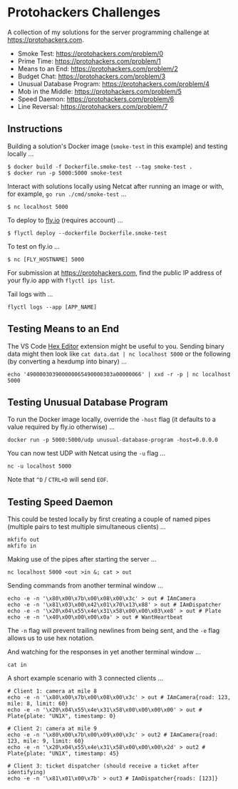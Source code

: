 # Protohackers Challenges

A collection of my solutions for the server programming challenge at https://protohackers.com.

- Smoke Test: https://protohackers.com/problem/0
- Prime Time: https://protohackers.com/problem/1
- Means to an End: https://protohackers.com/problem/2
- Budget Chat: https://protohackers.com/problem/3
- Unusual Database Program: https://protohackers.com/problem/4
- Mob in the Middle: https://protohackers.com/problem/5
- Speed Daemon: https://protohackers.com/problem/6
- Line Reversal: https://protohackers.com/problem/7

## Instructions
Building a solution's Docker image (`smoke-test` in this example) and testing locally ...
```
$ docker build -f Dockerfile.smoke-test --tag smoke-test .
$ docker run -p 5000:5000 smoke-test
```

Interact with solutions locally using Netcat after running an image or with, for example, `go run ./cmd/smoke-test` ...
```
$ nc localhost 5000
```

To deploy to [fly.io](https://fly.io/) (requires account) ...
```
$ flyctl deploy --dockerfile Dockerfile.smoke-test
```
To test on fly.io ...
```
$ nc [FLY_HOSTNAME] 5000
```
For submission at https://protohackers.com, find the public IP address of your fly.io app with `flyctl ips list`.

Tail logs with ...
```
flyctl logs --app [APP_NAME]
```
## Testing Means to an End
The VS Code [Hex Editor](https://marketplace.visualstudio.com/items?itemName=ms-vscode.hexeditor) extension might be useful to you. Sending binary data might then look like `cat data.dat | nc localhost 5000` or the following (by converting a hexdump into binary) ...
```
echo '490000303900000065490000303a00000066' | xxd -r -p | nc localhost 5000
```

## Testing Unusual Database Program
To run the Docker image locally, override the `-host` flag (it defaults to a value required by fly.io otherwise) ...
```
docker run -p 5000:5000/udp unusual-database-program -host=0.0.0.0
```
You can now test UDP with Netcat using the `-u` flag ...
```
nc -u localhost 5000
```
Note that `^D` / `CTRL+D` will send `EOF`.

## Testing Speed Daemon
This could be tested locally by first creating a couple of named pipes (multiple pairs to test multiple simultaneous clients) ...
```
mkfifo out
mkfifo in
```
Making use of the pipes after starting the server ...
```
nc localhost 5000 <out >in &; cat > out
```
Sending commands from another terminal window ...
```
echo -e -n '\x80\x00\x7b\x00\x08\x00\x3c' > out # IAmCamera
echo -e -n '\x81\x03\x00\x42\x01\x70\x13\x88' > out # IAmDispatcher
echo -e -n '\x20\x04\x55\x4e\x31\x58\x00\x00\x03\xe8' > out # Plate
echo -e -n '\x40\x00\x00\x00\x0a' > out # WantHeartbeat
```
The `-n` flag will prevent trailing newlines from being sent, and the `-e` flag allows us to use hex notation.

And watching for the responses in yet another terminal window ...
```
cat in
```
A short example scenario with 3 connected clients ...
```
# Client 1: camera at mile 8
echo -e -n '\x80\x00\x7b\x00\x08\x00\x3c' > out # IAmCamera{road: 123, mile: 8, limit: 60}
echo -e -n '\x20\x04\x55\x4e\x31\x58\x00\x00\x00\x00' > out # Plate{plate: "UN1X", timestamp: 0}

# Client 2: camera at mile 9
echo -e -n '\x80\x00\x7b\x00\x09\x00\x3c' > out2 # IAmCamera{road: 123, mile: 9, limit: 60}
echo -e -n '\x20\x04\x55\x4e\x31\x58\x00\x00\x00\x2d' > out2 # Plate{plate: "UN1X", timestamp: 45}

# Client 3: ticket dispatcher (should receive a ticket after identifying)
echo -e -n '\x81\x01\x00\x7b' > out3 # IAmDispatcher{roads: [123]}
```